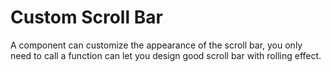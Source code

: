 # Custom Scroll Bar
A component can customize the appearance of the scroll bar, 
you only need to call a function can let you design good scroll 
bar with rolling effect.